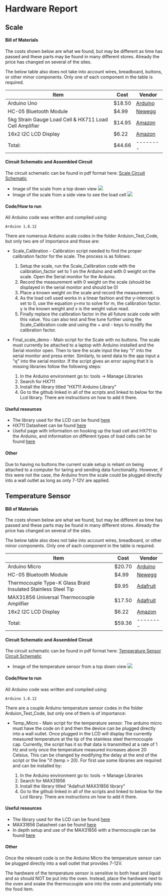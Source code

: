 # Hardware Report

## Scale
#### Bill of Materials
The costs shown below are what we found, but may be different as time has passed and these parts may be found in many different stores.  Already the price has changed on several of the sites.

The below table also does not take into account wires, breadboard, buttons, or other minor components.  Only one of each component in the table is required.

| Item | Cost | Vendor |
| ---- | ---- | ------ |
| Arduino Uno | $18.50 | [Arduino](https://store.arduino.cc/usa/arduino-uno-rev3) |
| HC-05 Bluetooth Module | $4.99 | [Newegg](https://www.newegg.com/p/2A7-00D0-00029?item=9SIAAZM4D78003&source=region&nm_mc=knc-googlemkp-pc&cm_mmc=knc-googlemkp-pc-_-pla-axe-tech-_-ec+-+test+%26+measurement-_-9SIAAZM4D78003&gclid=CjwKCAjw4pT1BRBUEiwAm5QuR1sU7ZQ3juAJBh7DWdgi9QQxvOhapDBGI-okFYsE2MlAPqds6tzFqhoCdBkQAvD_BwE&gclsrc=aw.ds) |
| 5kg Strain Gauge Load Cell & HX711 Load Cell Amplifier | $14.95 | [Amazon](https://www.amazon.com/Degraw-Load-Cell-HX711-Combo/dp/B075317R45/ref=sr_1_8?dchild=1&keywords=5kg+load+cell&qid=1587930005&sr=8-8) |
| 16x2 I2C LCD Display | $6.22 | [Amazon](https://www.amazon.com/ILS-Backlight-Display-Screen-Arduino/dp/B07PXV4YHL/ref=sr_1_30?crid=1AUB126ST113F&dchild=1&keywords=16x2+lcd+i2c&qid=1587930056&sprefix=16x2+LCD+%2Caps%2C149&sr=8-30) |
| Total: | $44.66 | -------- |


#### Circuit Schematic and Assembled Circuit
The circuit schematic can be found in pdf format here: [Scale Circuit Schematic](Scale_Circuit_Schematic.pdf)

 * Image of the scale from a top down view
![](./Images/Scale_top.jpg)
 * Image of the scale from a side view to see the load cell
![](./Images/Scale_side.jpg)


#### Code/How to run
All Arduino code was written and compiled using:

    Arduino 1.8.12

There are numerous Arduino scale codes in the folder Arduion_Test_Code, but only two are of importance and those are:

* Scale_Calibration - Calibration script needed to find the proper calibration factor for the scale.  The process is as follows:

    1. Setup the scale, run the Scale_Calibration code with the calibration_factor set to 1 on the Arduino and with 0 weight on the scale. Open the Serial monitor for the Arduino.
    2. Record the measurement with 0 weight on the scale (should be displayed in the serial monitor and should be 0)
    3. Place a known weight on the scale and record the measurement.
    4. As the load cell used works in a linear fashion and the y-intercept is set to 0, use the equation y=mx to solve for m, the calibration factor. y is the known weight and x is the weight value read.
    5. Finally replace the calibration factor in the all future scale code with this value.  You can also test and fine tune further using the Scale_Calibration code and using the + and - keys to modify the calibration factor.

* Final_scale_demo - Main script for the Scale with no buttons.  The scale must currently be attached to a laptop with Arduino installed and the Serial monitor open.  Then to tare the scale input the key "t" into the serial monitor and press enter.  Similarly, to send data to the app input a "q" into the serial monitor.  If the script gives an error saying that it is missing libraries follow the following steps:

    1. In the Arduino environment go to: tools -> Manage Libraries
    2. Search for HX711
    3. Install the library titled "HX711 Arduino Library"
    4. Go to the github linked in all of the scripts and linked to below for the Lcd library.  There are instructions on how to add it there.

#### Useful resources
* The library used for the LCD can be found [here](https://github.com/johnrickman/LiquidCrystal_I2C)
* HX711 Datasheet can be found [here](https://cdn.sparkfun.com/datasheets/Sensors/ForceFlex/hx711_english.pdf)
* Useful page with information on hooking up the load cell and HX711 to the Arduino, and information on different types of load cells can be found [here](https://learn.sparkfun.com/tutorials/load-cell-amplifier-hx711-breakout-hookup-guide?_ga=2.131138380.232106450.1587934292-1930200389.1587934292)

#### Other
Due to having no buttons the current scale setup is reliant on being attached to a computer for taring and sending data functionality.  However, if this were not the case, the Arduino from the scale could be plugged directly into a wall outlet as long as only 7-12V are applied.



## Temperature Sensor
#### Bill of Materials
The costs shown below are what we found, but may be different as time has passed and these parts may be found in many different stores.  Already the price has changed on several of the sites.

The below table also does not take into account wires, breadboard, or other minor components.  Only one of each component in the table is required.

| Item | Cost | Vendor |
| ---- | ---- | ------ |
| Arduino Micro | $20.70 | [Arduino](https://store.arduino.cc/usa/arduino-micro) |
| HC-05 Bluetooth Module | $4.99 | [Newegg](https://www.newegg.com/p/2A7-00D0-00029?item=9SIAAZM4D78003&source=region&nm_mc=knc-googlemkp-pc&cm_mmc=knc-googlemkp-pc-_-pla-axe-tech-_-ec+-+test+%26+measurement-_-9SIAAZM4D78003&gclid=CjwKCAjw4pT1BRBUEiwAm5QuR1sU7ZQ3juAJBh7DWdgi9QQxvOhapDBGI-okFYsE2MlAPqds6tzFqhoCdBkQAvD_BwE&gclsrc=aw.ds) |
| Thermocouple Type-K Glass Braid Insulated Stainless Steel Tip | $9.95 | [Adafruit](https://www.adafruit.com/product/3245) |
| MAX31856 Universal Thermocouple Amplifier | $17.50 | [Adafruit](https://www.adafruit.com/product/3263) |
| 16x2 I2C LCD Display | $6.22 | [Amazon](https://www.amazon.com/ILS-Backlight-Display-Screen-Arduino/dp/B07PXV4YHL/ref=sr_1_30?crid=1AUB126ST113F&dchild=1&keywords=16x2+lcd+i2c&qid=1587930056&sprefix=16x2+LCD+%2Caps%2C149&sr=8-30) |
| Total: | $59.36 | -------- |


#### Circuit Schematic and Assembled Circuit
The circuit schematic can be found in pdf format here: [Temperature Sensor Circuit Schematic](./Images/Temp_Circuit_Schematic.pdf)

 * Image of the temperature sensor from a top down view
![](./Images/Temperature_sensor.jpg)


#### Code/How to run
All Arduino code was written and compiled using:

    Arduino 1.8.12
    
There are a couple Arduino temperature sensor codes in the folder Arduion_Test_Code, but only one of them is of importance:

* Temp_Micro - Main script for the temperature sensor.  The arduino micro must have the code on it and then the device can be plugged directly into a wall outlet.  Once plugged in the LCD will display the currently measured temperature at the tip of the stainless steel thermocouple cap.  Currently, the script has it so that data is transmitted at a rate of 1 Hz and only once the temperature measured increases above 20 Celsius.  This can be changed by modifying the delay at the end of the script or the line "if (temp > 20).  For first use some libraries are required and can be installed by:

    1. In the Arduino environment go to: tools -> Manage Libraries
    2. Search for MAX31856
    3. Install the library titled "Adafruit MAX31856 library"
    4. Go to the github linked in all of the scripts and linked to below for the Lcd library.  There are instructions on how to add it there.

#### Useful resources
* The library used for the LCD can be found [here](https://github.com/johnrickman/LiquidCrystal_I2C)
* MAX31856 Datasheet can be found [here](https://datasheets.maximintegrated.com/en/ds/MAX31856.pdf)
* In depth setup and use of the MAX31856 with a thermocouple can be found [here](https://learn.sparkfun.com/tutorials/load-cell-amplifier-hx711-breakout-hookup-guide?_ga=2.131138380.232106450.1587934292-1930200389.1587934292)

#### Other
Once the relevant code is on the Arduino Micro the temperature sensor can be plugged directly into a wall outlet that provides 7-12V.

The hardware of the temperature sensor is sensitive to both heat and liquid and so should NOT be put into the oven.  Instead, place the hardware next to the oven and snake the thermocouple wire into the oven and potentially into the food item.
